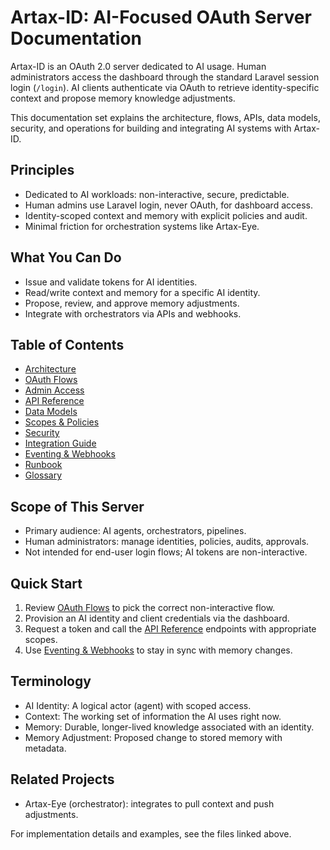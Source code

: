 # Artax-ID: AI-Focused OAuth Server Documentation

Artax-ID is an OAuth 2.0 server dedicated to AI usage. Human administrators access the dashboard through the standard Laravel session login (`/login`). AI clients authenticate via OAuth to retrieve identity-specific context and propose memory knowledge adjustments.

This documentation set explains the architecture, flows, APIs, data models, security, and operations for building and integrating AI systems with Artax-ID.

## Principles
- Dedicated to AI workloads: non-interactive, secure, predictable.
- Human admins use Laravel login, never OAuth, for dashboard access.
- Identity-scoped context and memory with explicit policies and audit.
- Minimal friction for orchestration systems like Artax-Eye.

## What You Can Do
- Issue and validate tokens for AI identities.
- Read/write context and memory for a specific AI identity.
- Propose, review, and approve memory adjustments.
- Integrate with orchestrators via APIs and webhooks.

## Table of Contents
- [Architecture](./architecture.md)
- [OAuth Flows](./oauth-flows.md)
- [Admin Access](./admin.md)
- [API Reference](./api.md)
- [Data Models](./data-models.md)
- [Scopes & Policies](./scopes-policies.md)
- [Security](./security.md)
- [Integration Guide](./integration.md)
- [Eventing & Webhooks](./eventing-webhooks.md)
- [Runbook](./runbook.md)
- [Glossary](./glossary.md)

## Scope of This Server
- Primary audience: AI agents, orchestrators, pipelines.
- Human administrators: manage identities, policies, audits, approvals.
- Not intended for end-user login flows; AI tokens are non-interactive.

## Quick Start
1. Review [OAuth Flows](./oauth-flows.md) to pick the correct non-interactive flow.
2. Provision an AI identity and client credentials via the dashboard.
3. Request a token and call the [API Reference](./api.md) endpoints with appropriate scopes.
4. Use [Eventing & Webhooks](./eventing-webhooks.md) to stay in sync with memory changes.

## Terminology
- AI Identity: A logical actor (agent) with scoped access.
- Context: The working set of information the AI uses right now.
- Memory: Durable, longer-lived knowledge associated with an identity.
- Memory Adjustment: Proposed change to stored memory with metadata.

## Related Projects
- Artax-Eye (orchestrator): integrates to pull context and push adjustments.

For implementation details and examples, see the files linked above.